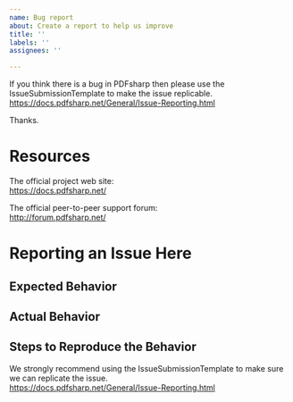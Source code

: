 ```yaml
---
name: Bug report
about: Create a report to help us improve
title: ''
labels: ''
assignees: ''

---
```


If you think there is a bug in PDFsharp then please use the IssueSubmissionTemplate to make the issue replicable.  
https://docs.pdfsharp.net/General/Issue-Reporting.html

Thanks.

# Resources

The official project web site:  
https://docs.pdfsharp.net/

The official peer-to-peer support forum:  
http://forum.pdfsharp.net/

# Reporting an Issue Here
## Expected Behavior

## Actual Behavior

## Steps to Reproduce the Behavior
We strongly recommend using the IssueSubmissionTemplate to make sure we can replicate the issue.  
https://docs.pdfsharp.net/General/Issue-Reporting.html
